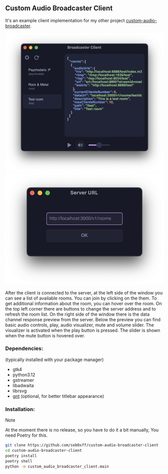 ## Custom Audio Broadcaster Client

It's an example client implementation for my other project [custom-audio-broadcaster](https://github.com/seb0xff/custom-audio-broadcaster).

![screenshot](screenshot.png)
![screenshot](screenshot2.png)

After the client is connected to the server, at the left side of the window you can see a list of available rooms. You can join by clicking on the them. To get additional information about the room, you can hover over the room.
On the top left corner there are buttons to change the server address and to refresh the room list.
On the right side of the window there is the data channel response preview from the server.
Below the preview you can find basic audio controls, play, audio visualizer, mute and volume slider. The visualizer is activated when the play button is pressed. The slider is shown when the mute button is hovered over.

### Dependencies:
(typically installed with your package manager)

- gtk4
- python3.12
- gstreamer
- libadwaita
- librsvg
- [gnt](https://github.com/seb0xff/gtk-native-tweaks) (optional, for better titlebar appearance)

### Installation:

> [!NOTE]
> At the moment there is no release, so you have to do it a bit manually, You need Poetry for this.

```bash
git clone https://github.com/seb0xff/custom-audio-broadcaster-client
cd custom-audio-broadcaster-client
poetry install
poetry shell
python -m custom_audio_broadcaster_client.main
```
